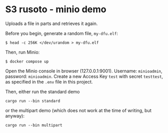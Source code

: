 # S3 rusoto - minio demo
Uploads a file in parts and retrieves it again.

Before you begin, generate a random file, `my-dfu.elf`:
```
$ head -c 256K </dev/urandom > my-dfu.elf
```

Then, run Minio:

```
$ docker compose up
```

Open the Minio console in browser (127.0.0.1:9001). Username: `minioadmin`, password: `minioadmin`.
Create a new Access Key `test` with secret `testtest`, as specified in the `.env` file in this project.

Then, either run the standard demo
```
cargo run --bin standard
```

or the multipart demo (which does not work at the time of writing, but anyway):

```
cargo run --bin multipart
```